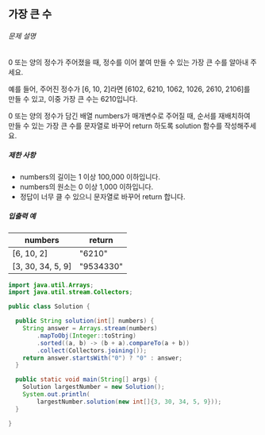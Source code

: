 ## 가장 큰 수



###### 문제 설명

0 또는 양의 정수가 주어졌을 때, 정수를 이어 붙여 만들 수 있는 가장 큰 수를 알아내 주세요.

예를 들어, 주어진 정수가 [6, 10, 2]라면 [6102, 6210, 1062, 1026, 2610, 2106]를 만들 수 있고, 이중 가장 큰 수는 6210입니다.

0 또는 양의 정수가 담긴 배열 numbers가 매개변수로 주어질 때, 순서를 재배치하여 만들 수 있는 가장 큰 수를 문자열로 바꾸어 return 하도록 solution 함수를 작성해주세요.

##### 제한 사항

- numbers의 길이는 1 이상 100,000 이하입니다.
- numbers의 원소는 0 이상 1,000 이하입니다.
- 정답이 너무 클 수 있으니 문자열로 바꾸어 return 합니다.

##### 입출력 예

| numbers           | return    |
| ----------------- | --------- |
| [6, 10, 2]        | "6210"    |
| [3, 30, 34, 5, 9] | "9534330" |



```java
import java.util.Arrays;
import java.util.stream.Collectors;

public class Solution {

  public String solution(int[] numbers) {
    String answer = Arrays.stream(numbers)
        .mapToObj(Integer::toString)
        .sorted((a, b) -> (b + a).compareTo(a + b))
        .collect(Collectors.joining());
    return answer.startsWith("0") ? "0" : answer;
  }

  public static void main(String[] args) {
    Solution largestNumber = new Solution();
    System.out.println(
        largestNumber.solution(new int[]{3, 30, 34, 5, 9}));
  }

}
```

